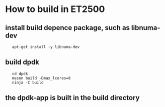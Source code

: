 # How to build in ET2500
## install build depence package, such as libnuma-dev
```shell
   apt-get install -y libnuma-dev
```
## build dpdk
```shell
   cd dpdk
   meson build -Dmax_lcores=8
   ninja -C build
```
## the dpdk-app is built in the build directory
